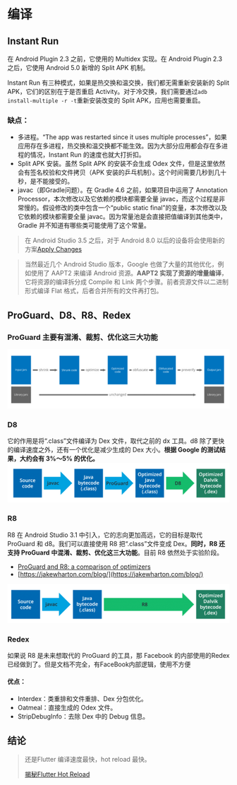 # 编译

## Instant Run
在 Android Plugin 2.3 之前，它使用的 Multidex 实现。在 Android Plugin 2.3 之后，它使用 Android 5.0 新增的 Split APK 机制。

Instant Run 有三种模式，如果是热交换和温交换，我们都无需重新安装新的 Split APK，它们的区别在于是否重启 Activity。对于冷交换，我们需要通过`adb install-multiple -r -t`重新安装改变的 Split APK，应用也需要重启。


### 缺点：
* 多进程。“The app was restarted since it uses multiple processes”，如果应用存在多进程，热交换和温交换都不能生效。因为大部分应用都会存在多进程的情况，Instant Run 的速度也就大打折扣。
* Split APK 安装。虽然 Split APK 的安装不会生成 Odex 文件，但是这里依然会有签名校验和文件拷贝（APK 安装的乒乓机制）。这个时间需要几秒到几十秒，是不能接受的。
* javac（即Gradle问题）。在 Gradle 4.6 之前，如果项目中运用了 Annotation Processor，本次修改以及它依赖的模块都需要全量 javac，而这个过程是非常慢的。假设修改的类中包含一个“public static final”的变量，本次修改以及它依赖的模块都需要全量 javac。因为常量池是会直接把值编译到其他类中，Gradle 并不知道有哪些类可能使用了这个常量。

> 在 Android Studio 3.5 之后，对于 Android 8.0 以后的设备将会使用新的方案[Apply Changes](https://androidstudio.googleblog.com/2019/01/android-studio-35-canary-1-available.html)



> 当然最近几个 Android Studio 版本，Google 也做了大量的其他优化，例如使用了 AAPT2 来编译 Android 资源。**AAPT2 实现了资源的增量编译**，它将资源的编译拆分成 Compile 和 Link 两个步骤。前者资源文件以二进制形式编译 Flat 格式，后者合并所有的文件再打包。


## ProGuard、D8、R8、Redex
### ProGuard 主要有混淆、裁剪、优化这三大功能
![](./proguard.png)


### D8
它的作用是将“.class”文件编译为 Dex 文件，取代之前的 dx 工具。d8 除了更快的编译速度之外，还有一个优化是减少生成的 Dex 大小。**根据 Google 的测试结果，大约会有 3%～5% 的优化。**
![](./d8.png)

### R8
R8 在 Android Studio 3.1 中引入，它的志向更加高远，它的目标是取代 ProGuard 和 d8。我们可以直接使用 R8 把“.class”文件变成 Dex。**同时，R8 还支持 ProGuard 中混淆、裁剪、优化这三大功能**。目前 R8 依然处于实验阶段。

* [ProGuard and R8: a comparison of optimizers](https://www.guardsquare.com/en/blog/proguard-and-r8)
* [https://jakewharton.com/blog/](https://jakewharton.com/blog/)

![](./r8.png)



### Redex
如果说 R8 是未来想取代的 ProGuard 的工具，那 Facebook 的内部使用的Redex已经做到了。但是文档不完全，有FaceBook内部逻辑，使用不方便

#### 优点：
* Interdex：类重排和文件重排、Dex 分包优化。
* Oatmeal：直接生成的 Odex 文件。
* StripDebugInfo：去除 Dex 中的 Debug 信息。


## 结论
> 还是Flutter 编译速度最快，hot reload 最快。
> 
> [揭秘Flutter Hot Reload](https://juejin.im/post/5bc80ef7f265da0a857aa924)

